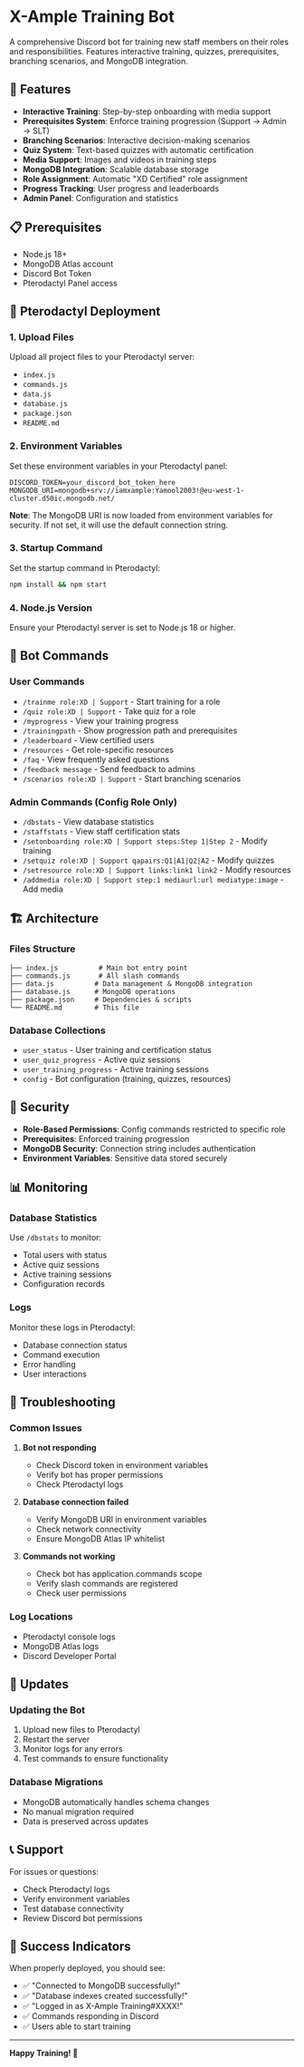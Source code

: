 # X-Ample Training Bot

A comprehensive Discord bot for training new staff members on their roles and responsibilities. Features interactive training, quizzes, prerequisites, branching scenarios, and MongoDB integration.

## 🚀 Features

- **Interactive Training**: Step-by-step onboarding with media support
- **Prerequisites System**: Enforce training progression (Support → Admin → SLT)
- **Branching Scenarios**: Interactive decision-making scenarios
- **Quiz System**: Text-based quizzes with automatic certification
- **Media Support**: Images and videos in training steps
- **MongoDB Integration**: Scalable database storage
- **Role Assignment**: Automatic "XD Certified" role assignment
- **Progress Tracking**: User progress and leaderboards
- **Admin Panel**: Configuration and statistics

## 📋 Prerequisites

- Node.js 18+ 
- MongoDB Atlas account
- Discord Bot Token
- Pterodactyl Panel access

## 🔧 Pterodactyl Deployment

### 1. **Upload Files**
Upload all project files to your Pterodactyl server:
- `index.js`
- `commands.js`
- `data.js`
- `database.js`
- `package.json`
- `README.md`

### 2. **Environment Variables**
Set these environment variables in your Pterodactyl panel:

```env
DISCORD_TOKEN=your_discord_bot_token_here
MONGODB_URI=mongodb+srv://iamxample:Yamool2003!@eu-west-1-cluster.d50ic.mongodb.net/
```

**Note**: The MongoDB URI is now loaded from environment variables for security. If not set, it will use the default connection string.

### 3. **Startup Command**
Set the startup command in Pterodactyl:
```bash
npm install && npm start
```

### 4. **Node.js Version**
Ensure your Pterodactyl server is set to Node.js 18 or higher.

## 🎯 Bot Commands

### **User Commands**
- `/trainme role:XD | Support` - Start training for a role
- `/quiz role:XD | Support` - Take quiz for a role
- `/myprogress` - View your training progress
- `/trainingpath` - Show progression path and prerequisites
- `/leaderboard` - View certified users
- `/resources` - Get role-specific resources
- `/faq` - View frequently asked questions
- `/feedback message` - Send feedback to admins
- `/scenarios role:XD | Support` - Start branching scenarios

### **Admin Commands** (Config Role Only)
- `/dbstats` - View database statistics
- `/staffstats` - View staff certification stats
- `/setonboarding role:XD | Support steps:Step 1|Step 2` - Modify training
- `/setquiz role:XD | Support qapairs:Q1|A1|Q2|A2` - Modify quizzes
- `/setresource role:XD | Support links:link1 link2` - Modify resources
- `/addmedia role:XD | Support step:1 mediaurl:url mediatype:image` - Add media

## 🏗️ Architecture

### **Files Structure**
```
├── index.js          # Main bot entry point
├── commands.js       # All slash commands
├── data.js          # Data management & MongoDB integration
├── database.js      # MongoDB operations
├── package.json     # Dependencies & scripts
└── README.md        # This file
```

### **Database Collections**
- `user_status` - User training and certification status
- `user_quiz_progress` - Active quiz sessions
- `user_training_progress` - Active training sessions
- `config` - Bot configuration (training, quizzes, resources)

## 🔐 Security

- **Role-Based Permissions**: Config commands restricted to specific role
- **Prerequisites**: Enforced training progression
- **MongoDB Security**: Connection string includes authentication
- **Environment Variables**: Sensitive data stored securely

## 📊 Monitoring

### **Database Statistics**
Use `/dbstats` to monitor:
- Total users with status
- Active quiz sessions
- Active training sessions
- Configuration records

### **Logs**
Monitor these logs in Pterodactyl:
- Database connection status
- Command execution
- Error handling
- User interactions

## 🚨 Troubleshooting

### **Common Issues**

1. **Bot not responding**
   - Check Discord token in environment variables
   - Verify bot has proper permissions
   - Check Pterodactyl logs

2. **Database connection failed**
   - Verify MongoDB URI in environment variables
   - Check network connectivity
   - Ensure MongoDB Atlas IP whitelist

3. **Commands not working**
   - Check bot has application.commands scope
   - Verify slash commands are registered
   - Check user permissions

### **Log Locations**
- Pterodactyl console logs
- MongoDB Atlas logs
- Discord Developer Portal

## 🔄 Updates

### **Updating the Bot**
1. Upload new files to Pterodactyl
2. Restart the server
3. Monitor logs for any errors
4. Test commands to ensure functionality

### **Database Migrations**
- MongoDB automatically handles schema changes
- No manual migration required
- Data is preserved across updates

## 📞 Support

For issues or questions:
- Check Pterodactyl logs
- Verify environment variables
- Test database connectivity
- Review Discord bot permissions

## 🎉 Success Indicators

When properly deployed, you should see:
- ✅ "Connected to MongoDB successfully!"
- ✅ "Database indexes created successfully!"
- ✅ "Logged in as X-Ample Training#XXXX!"
- ✅ Commands responding in Discord
- ✅ Users able to start training

---

**Happy Training! 🚀** 